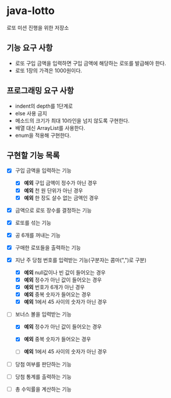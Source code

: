 # java-lotto
로또 미션 진행을 위한 저장소

## 기능 요구 사항
* 로또 구입 금액을 입력하면 구입 금액에 해당하는 로또를 발급해야 한다.
* 로또 1장의 가격은 1000원이다.

## 프로그래밍 요구 사항
* indent의 depth를 1단계로
* else 사용 금지
* 메소드의 크기가 최대 10라인을 넘지 않도록 구현한다.
* 배열 대신 ArrayList를 사용한다.
* enum을 적용해 구현한다.

## 구현할 기능 목록
* [x] 구입 금액을 입력하는 기능
    * [x] **예외** 구입 금액이 정수가 아닌 경우
    * [x] **예외** 천 원 단위가 아닌 경우
    * [x] **예외** 한 장도 살수 없는 금액인 경우
    
* [x] 금액으로 로또 장수를 결정하는 기능

* [x] 로또를 섞는 기능

* [x] 공 6개를 꺼내는 기능

* [x] 구매한 로또들을 출력하는 기능

* [x] 지난 주 당첨 번호를 입력받는 기능(구분자는 콤마(",")로 구분)
    * [x] **예외** null값이나 빈 값이 들어오는 경우
    * [x] **예외** 정수가 아닌 값이 들어오는 경우
    * [x] **예외** 번호가 6개가 아닌 경우
    * [x] **예외** 중복 숫자가 들어오는 경우
    * [x] **예외** 1에서 45 사이의 숫자가 아닌 경우

* [ ] 보너스 볼을 입력받는 기능
    * [x] **예외** 정수가 아닌 값이 들어오는 경우
    * [x] **예외** 중복 숫자가 들어오는 경우
    * [ ] **예외** 1에서 45 사이의 숫자가 아닌 경우


* [ ] 당첨 여부를 판단하는 기능

* [ ] 당첨 통계를 출력하는 기능

* [ ] 총 수익률을 계산하는 기능